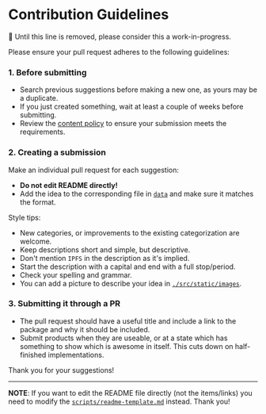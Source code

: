 # Contribution Guidelines

:construction: Until this line is removed, please consider this a work-in-progress.

Please ensure your pull request adheres to the following guidelines:

### 1. Before submitting

- Search previous suggestions before making a new one, as yours may be a duplicate.
- If you just created something, wait at least a couple of weeks before submitting.
- Review the [content policy](POLICY.md) to ensure your submission meets the requirements.

### 2. Creating a submission

Make an individual pull request for each suggestion:
- **Do not edit README directly!**
- Add the idea to the corresponding file in [`data`](./data) and make sure it matches the format.

Style tips:
- New categories, or improvements to the existing categorization are welcome.
- Keep descriptions short and simple, but descriptive.
- Don't mention `IPFS` in the description as it's implied.
- Start the description with a capital and end with a full stop/period.
- Check your spelling and grammar.
- You can add a picture to describe your idea in [`./src/static/images`](./src/static/images).

### 3. Submitting it through a PR

- The pull request should have a useful title and include a link to the package and why it should be included.
- Submit products when they are useable, or at a state which has something to show which is awesome in itself. This cuts down on half-finished implementations.

Thank you for your suggestions!

-----

**NOTE**: If you want to edit the README file directly (not the items/links) you need to modify the [`scripts/readme-template.md`](https://github.com/ipfs/awesome-ipfs/blob/master/scripts/readme-template.md) instead. Thank you!
